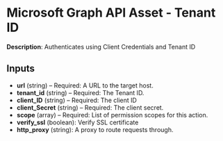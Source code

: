 # Microsoft Graph API Asset - Tenant ID

**Description**: Authenticates using Client Credentials and Tenant ID

## Inputs

- **url** (string) – Required: A URL to the target host.
- **tenant_id** (string) – Required: The Tenant ID.
- **client_ID** (string) – Required: The client ID
- **client_Secret** (string) – Required: The client secret.
- **scope** (array) – Required: List of permission scopes for this action.
- **verify_ssl** (boolean): Verify SSL certificate
- **http_proxy** (string): A proxy to route requests through.